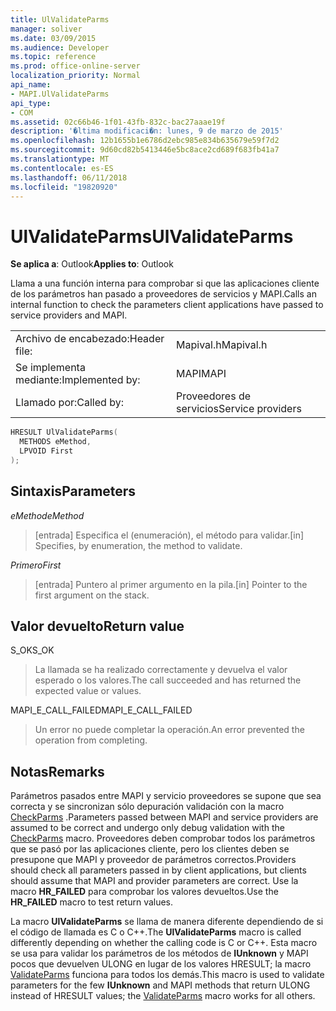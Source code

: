 ```yaml
---
title: UlValidateParms
manager: soliver
ms.date: 03/09/2015
ms.audience: Developer
ms.topic: reference
ms.prod: office-online-server
localization_priority: Normal
api_name:
- MAPI.UlValidateParms
api_type:
- COM
ms.assetid: 02c66b46-1f01-43fb-832c-bac27aaae19f
description: '�ltima modificaci�n: lunes, 9 de marzo de 2015'
ms.openlocfilehash: 12b1655b1e6786d2ebc985e834b635679e59f7d2
ms.sourcegitcommit: 9d60cd82b5413446e5bc8ace2cd689f683fb41a7
ms.translationtype: MT
ms.contentlocale: es-ES
ms.lasthandoff: 06/11/2018
ms.locfileid: "19820920"
---
```

# <a name="ulvalidateparms"></a><span data-ttu-id="77c99-103">UlValidateParms</span><span class="sxs-lookup"><span data-stu-id="77c99-103">UlValidateParms</span></span>

  
  
<span data-ttu-id="77c99-104">**Se aplica a**: Outlook</span><span class="sxs-lookup"><span data-stu-id="77c99-104">**Applies to**: Outlook</span></span> 
  
<span data-ttu-id="77c99-105">Llama a una función interna para comprobar si que las aplicaciones cliente de los parámetros han pasado a proveedores de servicios y MAPI.</span><span class="sxs-lookup"><span data-stu-id="77c99-105">Calls an internal function to check the parameters client applications have passed to service providers and MAPI.</span></span> 
  
|||
|:-----|:-----|
|<span data-ttu-id="77c99-106">Archivo de encabezado:</span><span class="sxs-lookup"><span data-stu-id="77c99-106">Header file:</span></span>  <br/> |<span data-ttu-id="77c99-107">Mapival.h</span><span class="sxs-lookup"><span data-stu-id="77c99-107">Mapival.h</span></span>  <br/> |
|<span data-ttu-id="77c99-108">Se implementa mediante:</span><span class="sxs-lookup"><span data-stu-id="77c99-108">Implemented by:</span></span>  <br/> |<span data-ttu-id="77c99-109">MAPI</span><span class="sxs-lookup"><span data-stu-id="77c99-109">MAPI</span></span>  <br/> |
|<span data-ttu-id="77c99-110">Llamado por:</span><span class="sxs-lookup"><span data-stu-id="77c99-110">Called by:</span></span>  <br/> |<span data-ttu-id="77c99-111">Proveedores de servicios</span><span class="sxs-lookup"><span data-stu-id="77c99-111">Service providers</span></span>  <br/> |
   
```cpp
HRESULT UlValidateParms(
  METHODS eMethod,
  LPVOID First
);
```

## <a name="parameters"></a><span data-ttu-id="77c99-112">Sintaxis</span><span class="sxs-lookup"><span data-stu-id="77c99-112">Parameters</span></span>

 <span data-ttu-id="77c99-113">_eMethod_</span><span class="sxs-lookup"><span data-stu-id="77c99-113">_eMethod_</span></span>
  
> <span data-ttu-id="77c99-114">[entrada] Especifica el (enumeración), el método para validar.</span><span class="sxs-lookup"><span data-stu-id="77c99-114">[in] Specifies, by enumeration, the method to validate.</span></span> 
    
 <span data-ttu-id="77c99-115">_Primero_</span><span class="sxs-lookup"><span data-stu-id="77c99-115">_First_</span></span>
  
> <span data-ttu-id="77c99-116">[entrada] Puntero al primer argumento en la pila.</span><span class="sxs-lookup"><span data-stu-id="77c99-116">[in] Pointer to the first argument on the stack.</span></span>
    
## <a name="return-value"></a><span data-ttu-id="77c99-117">Valor devuelto</span><span class="sxs-lookup"><span data-stu-id="77c99-117">Return value</span></span>

<span data-ttu-id="77c99-118">S_OK</span><span class="sxs-lookup"><span data-stu-id="77c99-118">S_OK</span></span> 
  
> <span data-ttu-id="77c99-119">La llamada se ha realizado correctamente y devuelva el valor esperado o los valores.</span><span class="sxs-lookup"><span data-stu-id="77c99-119">The call succeeded and has returned the expected value or values.</span></span> 
    
<span data-ttu-id="77c99-120">MAPI_E_CALL_FAILED</span><span class="sxs-lookup"><span data-stu-id="77c99-120">MAPI_E_CALL_FAILED</span></span> 
  
> <span data-ttu-id="77c99-121">Un error no puede completar la operación.</span><span class="sxs-lookup"><span data-stu-id="77c99-121">An error prevented the operation from completing.</span></span>
    
## <a name="remarks"></a><span data-ttu-id="77c99-122">Notas</span><span class="sxs-lookup"><span data-stu-id="77c99-122">Remarks</span></span>

<span data-ttu-id="77c99-123">Parámetros pasados entre MAPI y servicio proveedores se supone que sea correcta y se sincronizan sólo depuración validación con la macro [CheckParms](checkparms.md) .</span><span class="sxs-lookup"><span data-stu-id="77c99-123">Parameters passed between MAPI and service providers are assumed to be correct and undergo only debug validation with the [CheckParms](checkparms.md) macro.</span></span> <span data-ttu-id="77c99-124">Proveedores deben comprobar todos los parámetros que se pasó por las aplicaciones cliente, pero los clientes deben se presupone que MAPI y proveedor de parámetros correctos.</span><span class="sxs-lookup"><span data-stu-id="77c99-124">Providers should check all parameters passed in by client applications, but clients should assume that MAPI and provider parameters are correct.</span></span> <span data-ttu-id="77c99-125">Use la macro **HR_FAILED** para comprobar los valores devueltos.</span><span class="sxs-lookup"><span data-stu-id="77c99-125">Use the **HR_FAILED** macro to test return values.</span></span> 
  
<span data-ttu-id="77c99-126">La macro **UlValidateParms** se llama de manera diferente dependiendo de si el código de llamada es C o C++.</span><span class="sxs-lookup"><span data-stu-id="77c99-126">The **UlValidateParms** macro is called differently depending on whether the calling code is C or C++.</span></span> <span data-ttu-id="77c99-127">Esta macro se usa para validar los parámetros de los métodos de **IUnknown** y MAPI pocos que devuelven ULONG en lugar de los valores HRESULT; la macro [ValidateParms](validateparms.md) funciona para todos los demás.</span><span class="sxs-lookup"><span data-stu-id="77c99-127">This macro is used to validate parameters for the few **IUnknown** and MAPI methods that return ULONG instead of HRESULT values; the [ValidateParms](validateparms.md) macro works for all others.</span></span> 
  

